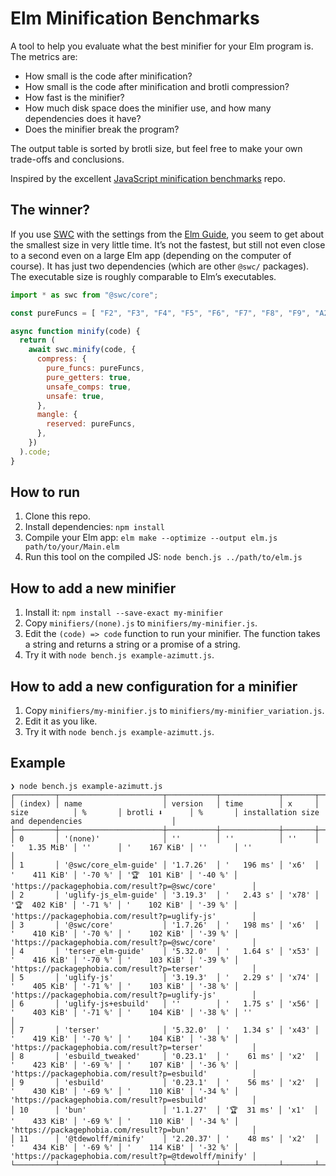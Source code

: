 # Elm Minification Benchmarks

A tool to help you evaluate what the best minifier for your Elm program is. The metrics are:

- How small is the code after minification?
- How small is the code after minification and brotli compression?
- How fast is the minifier?
- How much disk space does the minifier use, and how many dependencies does it have?
- Does the minifier break the program?

The output table is sorted by brotli size, but feel free to make your own trade-offs and conclusions.

Inspired by the excellent [JavaScript minification benchmarks](https://github.com/privatenumber/minification-benchmarks) repo.

## The winner?

If you use [SWC](https://swc.rs/) with the settings from the [Elm Guide](https://guide.elm-lang.org/optimization/asset_size), you seem to get about the smallest size in very little time. It’s not the fastest, but still not even close to a second even on a large Elm app (depending on the computer of course). It has just two dependencies (which are other `@swc/` packages). The executable size is roughly comparable to Elm’s executables.

```js
import * as swc from "@swc/core";

const pureFuncs = [ "F2", "F3", "F4", "F5", "F6", "F7", "F8", "F9", "A2", "A3", "A4", "A5", "A6", "A7", "A8", "A9"]; // prettier-ignore

async function minify(code) {
  return (
    await swc.minify(code, {
      compress: {
        pure_funcs: pureFuncs,
        pure_getters: true,
        unsafe_comps: true,
        unsafe: true,
      },
      mangle: {
        reserved: pureFuncs,
      },
    })
  ).code;
}
```

## How to run

1. Clone this repo.
2. Install dependencies: `npm install`
3. Compile your Elm app: `elm make --optimize --output elm.js path/to/your/Main.elm`
4. Run this tool on the compiled JS: `node bench.js ../path/to/elm.js`

## How to add a new minifier

1. Install it: `npm install --save-exact my-minifier`
2. Copy `minifiers/(none).js` to `minifiers/my-minifier.js`.
3. Edit the `(code) => code` function to run your minifier. The function takes a string and returns a string or a promise of a string.
4. Try it with `node bench.js example-azimutt.js`.

## How to add a new configuration for a minifier

1. Copy `minifiers/my-minifier.js` to `minifiers/my-minifier_variation.js`.
2. Edit it as you like.
3. Try it with `node bench.js example-azimutt.js`.

## Example

```
❯ node bench.js example-azimutt.js
┌─────────┬───────────────────────┬───────────┬─────────────┬───────┬───────────────┬─────────┬───────────────┬─────────┬───────────────────────────────────────────────────────┐
│ (index) │ name                  │ version   │ time        │ x     │ size          │ %       │ brotli ⬇      │ %       │ installation size and dependencies                    │
├─────────┼───────────────────────┼───────────┼─────────────┼───────┼───────────────┼─────────┼───────────────┼─────────┼───────────────────────────────────────────────────────┤
│ 0       │ '(none)'              │ ''        │ ''          │ ''    │ '   1.35 MiB' │ ''      │ '    167 KiB' │ ''      │ ''                                                    │
│ 1       │ '@swc/core_elm-guide' │ '1.7.26'  │ '   196 ms' │ 'x6'  │ '    411 KiB' │ '-70 %' │ '🏆  101 KiB' │ '-40 %' │ 'https://packagephobia.com/result?p=@swc/core'        │
│ 2       │ 'uglify-js_elm-guide' │ '3.19.3'  │ '   2.43 s' │ 'x78' │ '🏆  402 KiB' │ '-71 %' │ '    102 KiB' │ '-39 %' │ 'https://packagephobia.com/result?p=uglify-js'        │
│ 3       │ '@swc/core'           │ '1.7.26'  │ '   198 ms' │ 'x6'  │ '    410 KiB' │ '-70 %' │ '    102 KiB' │ '-39 %' │ 'https://packagephobia.com/result?p=@swc/core'        │
│ 4       │ 'terser_elm-guide'    │ '5.32.0'  │ '   1.64 s' │ 'x53' │ '    416 KiB' │ '-70 %' │ '    103 KiB' │ '-39 %' │ 'https://packagephobia.com/result?p=terser'           │
│ 5       │ 'uglify-js'           │ '3.19.3'  │ '   2.29 s' │ 'x74' │ '    405 KiB' │ '-71 %' │ '    103 KiB' │ '-38 %' │ 'https://packagephobia.com/result?p=uglify-js'        │
│ 6       │ 'uglify-js+esbuild'   │ ''        │ '   1.75 s' │ 'x56' │ '    403 KiB' │ '-71 %' │ '    104 KiB' │ '-38 %' │ ''                                                    │
│ 7       │ 'terser'              │ '5.32.0'  │ '   1.34 s' │ 'x43' │ '    419 KiB' │ '-70 %' │ '    104 KiB' │ '-38 %' │ 'https://packagephobia.com/result?p=terser'           │
│ 8       │ 'esbuild_tweaked'     │ '0.23.1'  │ '    61 ms' │ 'x2'  │ '    423 KiB' │ '-69 %' │ '    107 KiB' │ '-36 %' │ 'https://packagephobia.com/result?p=esbuild'          │
│ 9       │ 'esbuild'             │ '0.23.1'  │ '    56 ms' │ 'x2'  │ '    430 KiB' │ '-69 %' │ '    110 KiB' │ '-34 %' │ 'https://packagephobia.com/result?p=esbuild'          │
│ 10      │ 'bun'                 │ '1.1.27'  │ '🏆  31 ms' │ 'x1'  │ '    433 KiB' │ '-69 %' │ '    110 KiB' │ '-34 %' │ 'https://packagephobia.com/result?p=bun'              │
│ 11      │ '@tdewolff/minify'    │ '2.20.37' │ '    48 ms' │ 'x2'  │ '    434 KiB' │ '-69 %' │ '    114 KiB' │ '-32 %' │ 'https://packagephobia.com/result?p=@tdewolff/minify' │
└─────────┴───────────────────────┴───────────┴─────────────┴───────┴───────────────┴─────────┴───────────────┴─────────┴───────────────────────────────────────────────────────┘
```
